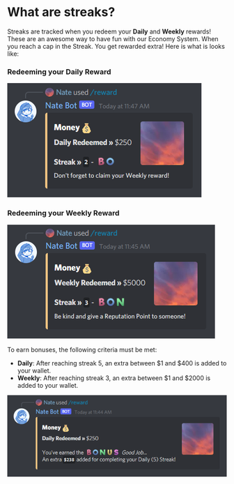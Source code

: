 # What are streaks?
Streaks are tracked when you redeem your **Daily** and **Weekly** rewards! These are an awesome way to have fun with our Economy System. When you reach a cap in the Streak. You get rewarded extra! Here is what is looks like:

### Redeeming your Daily Reward
![Streak Extra](./images/reward-daily.png)

### Redeeming your Weekly Reward
![Streak Extra](./images/reward-weekly.png)

To earn bonuses, the following criteria must be met:
- **Daily**: After reaching streak 5, an extra between $1 and $400 is added to your wallet.
- **Weekly**: After reaching streak 3, an extra between $1 and $2000 is added to your wallet.

![Streak Extra](./images/reward-extra.png)